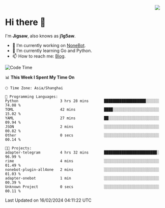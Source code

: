 <a href="#">
  <img align="right" src="https://github-readme-stats.vercel.app/api?username=j1g5awi&count_private=true&show_icons=true&title_color=80070B&text_color=B3B3B3&bg_color=212121&icon_color=80070B" />
</a>

# Hi there 👋

I'm **Jigsaw**, also knows as **j1g5aw**.

- 🔭 I’m currently working on [NoneBot](https://github.com/nonebot).
- 🌱 I’m currently learning Go and Python.
- 📫 How to reach me: [Blog](https://blog.maddestroyer.xyz/).

<!--START_SECTION:waka-->
![Code Time](http://img.shields.io/badge/Code%20Time-1%2C372%20hrs%2013%20mins-blue)

📊 **This Week I Spent My Time On** 

```text
🕑︎ Time Zone: Asia/Shanghai

💬 Programming Languages: 
Python                   3 hrs 28 mins       ███████████████████░░░░░░   74.08 % 
TOML                     42 mins             ████░░░░░░░░░░░░░░░░░░░░░   15.02 % 
YAML                     27 mins             ██░░░░░░░░░░░░░░░░░░░░░░░   09.94 % 
JSON                     2 mins              ░░░░░░░░░░░░░░░░░░░░░░░░░   00.82 % 
Other                    0 secs              ░░░░░░░░░░░░░░░░░░░░░░░░░   00.14 % 

🐱‍💻 Projects: 
adapter-telegram         4 hrs 32 mins       ████████████████████████░   96.99 % 
rime                     4 mins              ░░░░░░░░░░░░░░░░░░░░░░░░░   01.49 % 
nonebot-plugin-all4one   2 mins              ░░░░░░░░░░░░░░░░░░░░░░░░░   01.03 % 
adapter-onebot           1 min               ░░░░░░░░░░░░░░░░░░░░░░░░░   00.39 % 
Unknown Project          0 secs              ░░░░░░░░░░░░░░░░░░░░░░░░░   00.11 % 
```


 Last Updated on 16/02/2024 04:11:22 UTC
<!--END_SECTION:waka-->
